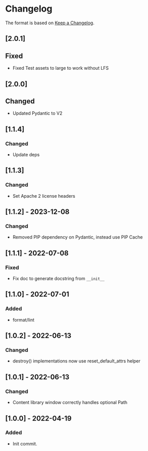 # Changelog

The format is based on [Keep a Changelog](https://keepachangelog.com/en/1.0.0/).

## [2.0.1]
## Fixed
- Fixed Test assets to large to work without LFS

## [2.0.0]
## Changed
- Updated Pydantic to V2

## [1.1.4]
### Changed
- Update deps

## [1.1.3]
### Changed
- Set Apache 2 license headers

## [1.1.2] - 2023-12-08
### Changed
- Removed PIP dependency on Pydantic, instead use PIP Cache

## [1.1.1] - 2022-07-08
### Fixed
- Fix doc to generate docstring from `__init__`

## [1.1.0] - 2022-07-01
### Added
- format/lint

## [1.0.2] - 2022-06-13
### Changed
- destroy() implementations now use reset_default_attrs helper

## [1.0.1] - 2022-06-13
### Changed
- Content library window correctly handles optional Path

## [1.0.0] - 2022-04-19
### Added
- Init commit.
